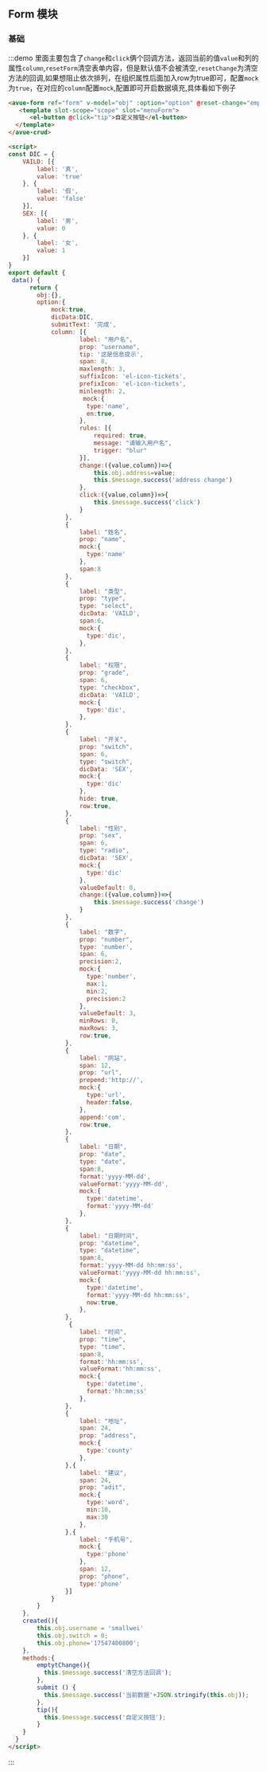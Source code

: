 <script>
const DIC = {
    VAILD: [{
        label: '真',
        value: 'true',
    }, {
        label: '假',
        value: 'false',
    }],
    SEX: [{
        label: '男',
        value: 0,
    }, {
        label: '女',
        value: 1,
    }]
}
export default {
 data() {
      return {
        obj:{},
        option:{
            mock:true,
            dicData:DIC,
            submitText: '完成',
            column: [{
                    label: "用户名",
                    prop: "username",
                    tip: '这是信息提示',
                    span: 8,
                    maxlength: 3,
                    suffixIcon: 'el-icon-tickets',
                    prefixIcon: 'el-icon-tickets',
                    minlength: 2,
                     mock:{
                      type:'name',
                      en:true,
                    },
                    rules: [{
                        required: true,
                        message: "请输入用户名",
                        trigger: "blur"
                    }],
                    change:({value,column})=>{
                        this.obj.address=value;
                        this.$message.success('address change')
                    },
                    click:({value,column})=>{
                        this.$message.success('click')
                    }
                },
                {
                    label: "姓名",
                    prop: "name",
                    mock:{
                      type:'name'
                    },
                    span:8
                },
                {
                    label: "类型",
                    prop: "type",
                    type: "select",
                    dicData: 'VAILD',
                    span:6,
                    mock:{
                      type:'dic',
                    },
                },
                {
                    label: "权限",
                    prop: "grade",
                    span: 6,
                    type: "checkbox",
                    dicData: 'VAILD',
                    mock:{
                      type:'dic',
                    },
                },
                {
                    label: "开关",
                    prop: "switch",
                    span: 6,
                    type: "switch",
                    dicData: 'SEX',
                    mock:{
                      type:'dic'
                    },
                    hide: true,
                    row:true,
                },
                {
                    label: "性别",
                    prop: "sex",
                    span: 6,
                    type: "radio",
                    dicData: 'SEX',
                    mock:{
                      type:'dic'
                    },
                    valueDefault: 0,
                    change:({value,column})=>{
                        this.$message.success('change')
                    }
                },
                {
                    label: "数字",
                    prop: "number",
                    type: 'number',
                    span: 6,
                    precision:2,
                    mock:{
                      type:'number',
                      max:1,
                      min:2,
                      precision:2
                    },
                    valueDefault: 3,
                    minRows: 0,
                    maxRows: 3,
                    row:true,
                },
                {
                    label: "网站",
                    span: 12,
                    prop: "url",
                    prepend:'http://',
                    mock:{
                      type:'url',
                      header:false,
                    },
                    append:'com',
                    row:true,
                },
                {
                    label: "日期",
                    prop: "date",
                    type: "date",
                    span:8,
                    format:'yyyy-MM-dd',
                    valueFormat:'yyyy-MM-dd',
                    mock:{
                      type:'datetime',
                      format:'yyyy-MM-dd'
                    },
                },
                {
                    label: "日期时间",
                    prop: "datetime",
                    type: "datetime",
                    span:8,
                    format:'yyyy-MM-dd hh:mm:ss',
                    valueFormat:'yyyy-MM-dd hh:mm:ss',
                    mock:{
                      type:'datetime',
                      format:'yyyy-MM-dd hh:mm:ss',
                      now:true,
                    },
                },
                 {
                    label: "时间",
                    prop: "time",
                    type: "time",
                    span:8,
                    format:'hh:mm:ss',
                    valueFormat:'hh:mm:ss',
                    mock:{
                      type:'datetime',
                      format:'hh:mm:ss'
                    },
                },
                {
                    label: "地址",
                    span: 24,
                    prop: "address",
                    mock:{
                      type:'county'
                    },
                },{
                    label: "建议",
                    span: 24,
                    prop: "adit",
                    mock:{
                      type:'word',
                      min:10,
                      max:30
                    },
                },{
                    label: "手机号",
                    mock:{
                      type:'phone'
                    },
                    span: 12,
                    prop: "phone",
                    type:'phone'
                }]
            }
        }
    },
    created(){
        this.obj.username = 'smallwei'
        this.obj.switch = 0;
        this.obj.phone='17547400800';
    },
    methods:{
        emptytChange(){
          this.$message.success('清空方法回调');
        },
        submit () {
          this.$message.success('当前数据'+JSON.stringify(this.obj));
        },
        tip(){
          this.$message.success('自定义按钮');
        }
    }
  }
</script>

<style>

</style>

## Form 模块



### 基础

:::demo  里面主要包含了`change`和`click`俩个回调方法，返回当前的值`value`和列的属性`column`,`resetForm`清空表单内容，但是默认值不会被清空,`resetChange`为清空方法的回调,如果想阻止依次排列，在组织属性后面加入row为true即可，配置`mock`为`true`，在对应的`column`配置`mock`,配置即可开启数据填充,具体看如下例子
```html
<avue-form ref="form" v-model="obj" :option="option" @reset-change="emptytChange" @submit="submit">
   <template slot-scope="scope" slot="menuForm">
      <el-button @click="tip">自定义按钮</el-button>
  </template>
</avue-crud>

<script>
const DIC = {
    VAILD: [{
        label: '真',
        value: 'true'
    }, {
        label: '假',
        value: 'false'
    }],
    SEX: [{
        label: '男',
        value: 0
    }, {
        label: '女',
        value: 1
    }]
}
export default {
 data() {
      return {
        obj:{},
        option:{
            mock:true,
            dicData:DIC,
            submitText: '完成',
            column: [{
                    label: "用户名",
                    prop: "username",
                    tip: '这是信息提示',
                    span: 8,
                    maxlength: 3,
                    suffixIcon: 'el-icon-tickets',
                    prefixIcon: 'el-icon-tickets',
                    minlength: 2,
                     mock:{
                      type:'name',
                      en:true,
                    },
                    rules: [{
                        required: true,
                        message: "请输入用户名",
                        trigger: "blur"
                    }],
                    change:({value,column})=>{
                        this.obj.address=value;
                        this.$message.success('address change')
                    },
                    click:({value,column})=>{
                        this.$message.success('click')
                    }
                },
                {
                    label: "姓名",
                    prop: "name",
                    mock:{
                      type:'name'
                    },
                    span:8
                },
                {
                    label: "类型",
                    prop: "type",
                    type: "select",
                    dicData: 'VAILD',
                    span:6,
                    mock:{
                      type:'dic',
                    },
                },
                {
                    label: "权限",
                    prop: "grade",
                    span: 6,
                    type: "checkbox",
                    dicData: 'VAILD',
                    mock:{
                      type:'dic',
                    },
                },
                {
                    label: "开关",
                    prop: "switch",
                    span: 6,
                    type: "switch",
                    dicData: 'SEX',
                    mock:{
                      type:'dic'
                    },
                    hide: true,
                    row:true,
                },
                {
                    label: "性别",
                    prop: "sex",
                    span: 6,
                    type: "radio",
                    dicData: 'SEX',
                    mock:{
                      type:'dic'
                    },
                    valueDefault: 0,
                    change:({value,column})=>{
                        this.$message.success('change')
                    }
                },
                {
                    label: "数字",
                    prop: "number",
                    type: 'number',
                    span: 6,
                    precision:2,
                    mock:{
                      type:'number',
                      max:1,
                      min:2,
                      precision:2
                    },
                    valueDefault: 3,
                    minRows: 0,
                    maxRows: 3,
                    row:true,
                },
                {
                    label: "网站",
                    span: 12,
                    prop: "url",
                    prepend:'http://',
                    mock:{
                      type:'url',
                      header:false,
                    },
                    append:'com',
                    row:true,
                },
                {
                    label: "日期",
                    prop: "date",
                    type: "date",
                    span:8,
                    format:'yyyy-MM-dd',
                    valueFormat:'yyyy-MM-dd',
                    mock:{
                      type:'datetime',
                      format:'yyyy-MM-dd'
                    },
                },
                {
                    label: "日期时间",
                    prop: "datetime",
                    type: "datetime",
                    span:8,
                    format:'yyyy-MM-dd hh:mm:ss',
                    valueFormat:'yyyy-MM-dd hh:mm:ss',
                    mock:{
                      type:'datetime',
                      format:'yyyy-MM-dd hh:mm:ss',
                      now:true,
                    },
                },
                 {
                    label: "时间",
                    prop: "time",
                    type: "time",
                    span:8,
                    format:'hh:mm:ss',
                    valueFormat:'hh:mm:ss',
                    mock:{
                      type:'datetime',
                      format:'hh:mm:ss'
                    },
                },
                {
                    label: "地址",
                    span: 24,
                    prop: "address",
                    mock:{
                      type:'county'
                    },
                },{
                    label: "建议",
                    span: 24,
                    prop: "adit",
                    mock:{
                      type:'word',
                      min:10,
                      max:30
                    },
                },{
                    label: "手机号",
                    mock:{
                      type:'phone'
                    },
                    span: 12,
                    prop: "phone",
                    type:'phone'
                }]
            }
        }
    },
    created(){
        this.obj.username = 'smallwei'
        this.obj.switch = 0;
        this.obj.phone='17547400800';
    },
    methods:{
        emptytChange(){
          this.$message.success('清空方法回调');
        },
        submit () {
          this.$message.success('当前数据'+JSON.stringify(this.obj));
        },
        tip(){
          this.$message.success('自定义按钮');
        }
    }
  }
</script>
```
:::

